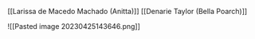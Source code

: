 [[Larissa de Macedo Machado (Anitta)]]
[[Denarie Taylor (Bella Poarch)]]

![[Pasted image 20230425143646.png]]